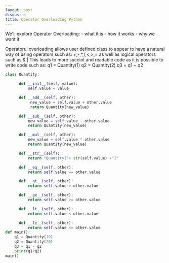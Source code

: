 ```yaml
---
layout: post
disqus: n
title: Operator Overloading Python
---
```


 We'll explore Operator Overloading:
    - what it is
    - how it works
    - why we want it

  Operatorul overloading allows user defined class to appear
  to have a natural way of using operators such as: +,-,*,/,<,>,=
  as well as logical operators such as & |
  This leads to more succint and readable code as it is possible to
  write code such as:
  q1 = Quantity(1)
  q2 = Quantity(2)
  q3 = q1 + q2


```python
class Quantity:

      def __init__(self, value):
          self.value = value

      def __add__(self, other):
           new_value = self.value + other.value
           return Quantity(new_value)

      def __sub__(self, other):
          new_value = self.value - other.value
          return Quantity(new_value)

      def __mul__(self, other):
          new_value = self.value * other.value
          return Quantity(new_value)

      def __str__(self):
          return "Quantity["+ str(self.value) +"]"

      def __eq__(self, other):
          return self.value == other.value

      def __gt__(self, other):
          return self.value > other.value

      def __ge__(self, other):
          return self.value >= other.value

      def __lt__(self, other):
          return self.value < other.value

      def __le__(self, other):
          return self.value <= other.value
def main():
    q1 = Quantity(10)
    q2 = Quantity(20)
    q3 = q1 - q2
    print(q1<q2)
main()
```
